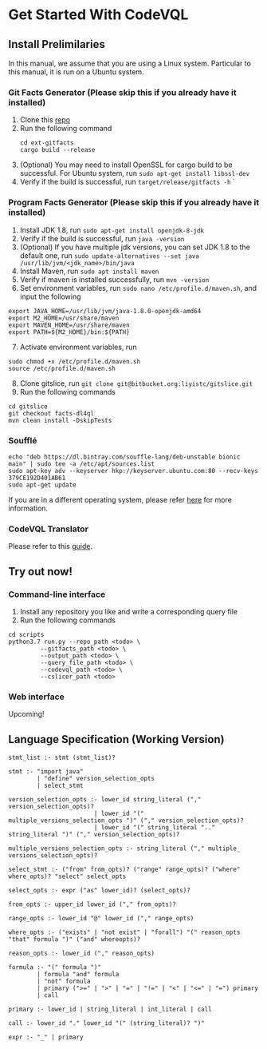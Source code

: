 # Get Started With CodeVQL
## Install Prelimilaries
In this manual, we assume that you are using a Linux system. Particular to this manual, it is run on a Ubuntu system.

### Git Facts Generator (Please skip this if you already have it installed)
1. Clone this [repo](https://github.com/uxhg/ext-gitfacts)
2. Run the following command
    ```
    cd ext-gitfacts
    cargo build --release
    ```
3. (Optional) You may need to install OpenSSL for cargo build to be successful. For Ubuntu system, run `sudo apt-get install libssl-dev`
4. Verify if the build is successful, run `target/release/gitfacts -h`
`
### Program Facts Generator (Please skip this if you already have it installed)
1. Install JDK 1.8, run `sudo apt-get install openjdk-8-jdk`
2. Verify if the build is successful, run `java -version`
3. (Optional) If you have multiple jdk versions, you can set JDK 1.8 to the default one, run `sudo update-alternatives --set java /usr/lib/jvm/<jdk_name>/bin/java`
4. Install Maven, run `sudo apt install maven`
5. Verify if maven is installed successfully, run `mvn -version` 
6. Set environment variables, run `sudo nano /etc/profile.d/maven.sh`, and input the following
```
export JAVA_HOME=/usr/lib/jvm/java-1.8.0-openjdk-amd64
export M2_HOME=/usr/share/maven
export MAVEN_HOME=/usr/share/maven
export PATH=${M2_HOME}/bin:${PATH}
```
7. Activate environment variables, run 
```
sudo chmod +x /etc/profile.d/maven.sh
source /etc/profile.d/maven.sh
```
8. Clone gitslice, run `git clone git@bitbucket.org:liyistc/gitslice.git`
9. Run the following commands
```
cd gitslice
git checkout facts-dl4ql
mvn clean install -DskipTests
```
### Soufflé
```
echo "deb https://dl.bintray.com/souffle-lang/deb-unstable bionic main" | sudo tee -a /etc/apt/sources.list
sudo apt-key adv --keyserver hkp://keyserver.ubuntu.com:80 --recv-keys 379CE192D401AB61
sudo apt-get update
```
If you are in a different operating system, please refer [here](https://souffle-lang.github.io/install) for more information.

### CodeVQL Translator
Please refer to this [guide](https://github.com/LiMengyang990726/codeqltosouffle/tree/master/translator#translator-installation).
## Try out now!
### Command-line interface
1. Install any repository you like and write a corresponding query file
2. Run the following commands
```
cd scripts
python3.7 run.py --repo_path <todo> \
         --gitfacts_path <todo> \
         --output_path <todo> \
         --query_file_path <todo> \
         --codevql_path <todo> \
         --cslicer_path <todo>
```
### Web interface
Upcoming!

## Language Specification (Working Version)
```
stmt_list :- stmt (stmt_list)? 

stmt :- "import java" 
        | "define" version_selection_opts 
        | select_stmt 

version_selection_opts :- lower_id string_literal ("," version_selection_opts)? 
                        | lower_id "(" multiple_versions_selection_opts ")" ("," version_selection_opts)? 
                        | lower_id "(" string_literal ".." string_literal ")" ("," version_selection_opts)?

multiple_versions_selection_opts :- string_literal ("," multiple_ versions_selection_opts)? 

select_stmt :- ("from" from_opts)? ("range" range_opts)? ("where" where_opts)? "select" select_opts

select_opts :- expr ("as" lower_id)? (select_opts)?

from_opts :- upper_id lower_id ("," from_opts)?

range_opts :- lower_id "@" lower_id ("," range_opts)

where_opts :- ("exists" | "not exist" | "forall") "(" reason_opts "that" formula ")" ("and" whereopts)?

reason_opts :- lower_id ("," reason_opts)

formula :- "(" formula ")" 
        | formula "and" formula 
        | "not" formula 
        | primary (">=" | ">" | "=" | "!=" | "<" | "<=" | "=") primary 
        | call

primary :- lower_id | string_literal | int_literal | call

call :- lower_id "." lower_id "(" (string_literal)? ")"

expr :- "_" | primary
```
